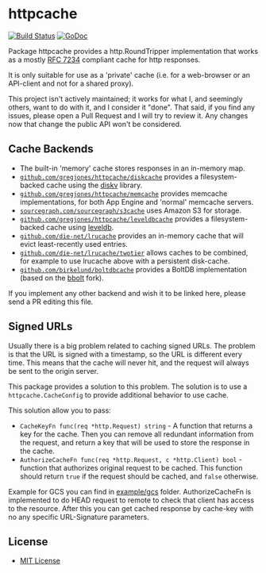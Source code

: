 httpcache
=========

[![Build Status](https://travis-ci.org/gregjones/httpcache.svg?branch=master)](https://travis-ci.org/gregjones/httpcache) [![GoDoc](https://godoc.org/github.com/gregjones/httpcache?status.svg)](https://godoc.org/github.com/gregjones/httpcache)

Package httpcache provides a http.RoundTripper implementation that works as a mostly [RFC 7234](https://tools.ietf.org/html/rfc7234) compliant cache for http responses.

It is only suitable for use as a 'private' cache (i.e. for a web-browser or an API-client and not for a shared proxy).

This project isn't actively maintained; it works for what I, and seemingly others, want to do with it, and I consider it "done". That said, if you find any issues, please open a Pull Request and I will try to review it. Any changes now that change the public API won't be considered.

Cache Backends
--------------

- The built-in 'memory' cache stores responses in an in-memory map.
- [`github.com/gregjones/httpcache/diskcache`](https://github.com/gregjones/httpcache/tree/master/diskcache) provides a filesystem-backed cache using the [diskv](https://github.com/peterbourgon/diskv) library.
- [`github.com/gregjones/httpcache/memcache`](https://github.com/gregjones/httpcache/tree/master/memcache) provides memcache implementations, for both App Engine and 'normal' memcache servers.
- [`sourcegraph.com/sourcegraph/s3cache`](https://sourcegraph.com/github.com/sourcegraph/s3cache) uses Amazon S3 for storage.
- [`github.com/gregjones/httpcache/leveldbcache`](https://github.com/gregjones/httpcache/tree/master/leveldbcache) provides a filesystem-backed cache using [leveldb](https://github.com/syndtr/goleveldb/leveldb).
- [`github.com/die-net/lrucache`](https://github.com/die-net/lrucache) provides an in-memory cache that will evict least-recently used entries.
- [`github.com/die-net/lrucache/twotier`](https://github.com/die-net/lrucache/tree/master/twotier) allows caches to be combined, for example to use lrucache above with a persistent disk-cache.
- [`github.com/birkelund/boltdbcache`](https://github.com/birkelund/boltdbcache) provides a BoltDB implementation (based on the [bbolt](https://github.com/coreos/bbolt) fork).

If you implement any other backend and wish it to be linked here, please send a PR editing this file.

Signed URLs
-----------

Usually there is a big problem related to caching signed URLs. The problem is that the URL is signed with a timestamp, 
so the URL is different every time. This means that the cache will never hit, and the request will always be sent 
to the origin server.

This package provides a solution to this problem. The solution is to use a `httpcache.CacheConfig` to 
provide additional behavior to use cache.

This solution allow you to pass:

- `CacheKeyFn func(req *http.Request) string` - A function that returns a key for the cache. Then you can remove all
  redundant information from the request, and return a key that will be used to store the response in the cache.
- `AuthorizeCacheFn func(req *http.Request, c *http.Client) bool` - function that authorizes original request to be 
  cached. This function should return `true` if the request should be cached, and `false` otherwise.

Example for GCS you can find in [example/gcs](example/gcs) folder. AuthorizeCacheFn is implemented to do HEAD request
to remote to check that client has access to the resource. After this you can get cached response by cache-key with
no any specific URL-Signature parameters.

License
-------

-	[MIT License](LICENSE.txt)
